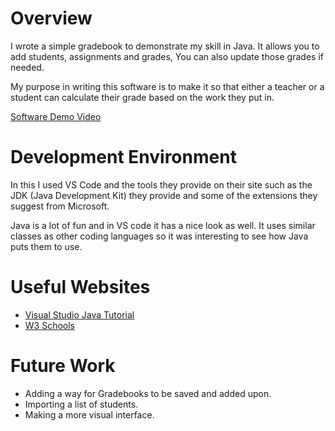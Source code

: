 # Overview

I wrote a simple gradebook to demonstrate my skill in Java. It allows you to add students, assignments and grades, You can also update those grades if needed.

My purpose in writing this software is to make it so that either a teacher or a student can calculate their grade based on the work they put in.

[Software Demo Video](https://youtu.be/BD9pNTgxcys)

# Development Environment

In this I used VS Code and the tools they provide on their site such as the JDK (Java Development Kit) they provide and some of the extensions they suggest from Microsoft.

Java is a lot of fun and in VS code it has a nice look as well. It uses similar classes as other coding languages so it was interesting to see how Java puts them to use.

# Useful Websites

- [Visual Studio Java Tutorial](https://code.visualstudio.com/docs/java/java-tutorial)
- [W3 Schools](https://www.w3schools.com/java/default.asp)

# Future Work

- Adding a way for Gradebooks to be saved and added upon.
- Importing a list of students.
- Making a more visual interface.